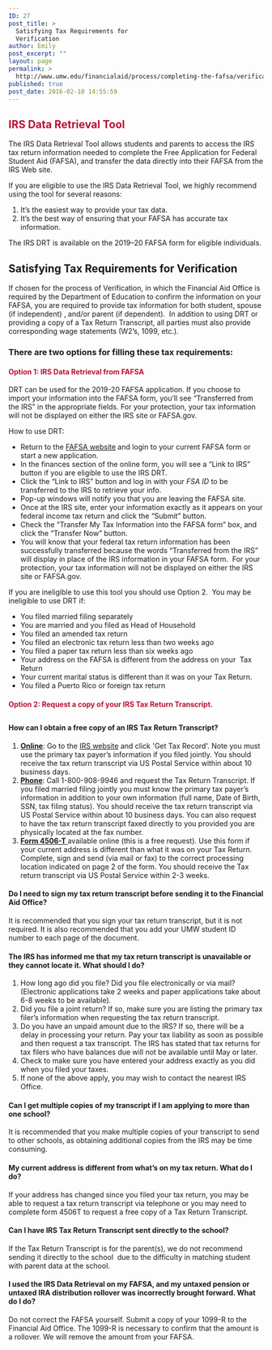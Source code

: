 ```yaml
---
ID: 27
post_title: >
  Satisfying Tax Requirements for
  Verification
author: Emily
post_excerpt: ""
layout: page
permalink: >
  http://www.umw.edu/financialaid/process/completing-the-fafsa/verification/forms/requirements/
published: true
post_date: 2016-02-10 14:55:59
---
```

<h2><span style="color: #b81237"><strong>IRS Data Retrieval Tool</strong></span></h2>
<div id="content">

The IRS Data Retrieval Tool allows students and parents to access the IRS tax return information needed to complete the Free Application for Federal Student Aid (FAFSA), and transfer the data directly into their FAFSA from the IRS Web site.
<div id="content">

If you are eligible to use the IRS Data Retrieval Tool, we highly recommend using the tool for several reasons:
<ol>
 	<li>It’s the easiest way to provide your tax data.</li>
 	<li>It’s the best way of ensuring that your FAFSA has accurate tax information.</li>
</ol>
</div>
</div>
The IRS DRT is available on the 2019–20 FAFSA form for eligible individuals.
<h2>Satisfying Tax Requirements for Verification</h2>
If chosen for the process of Verification, in which the Financial Aid Office is required by the Department of Education to confirm the information on your FAFSA, you are required to provide tax information for both student, spouse (if independent) , and/or parent (if dependent).  In addition to using DRT or providing a copy of a Tax Return Transcript, all parties must also provide corresponding wage statements (W2’s, 1099, etc.).
<h3>There are two options for filling these tax requirements:</h3>
<h4><span style="color: #b81237"><strong>Option 1: IRS Data Retrieval from FAFSA</strong></span></h4>
DRT can be used for the 2019-20 FAFSA application. If you choose to import your information into the FAFSA form, you’ll see “Transferred from the IRS” in the appropriate fields. For your protection, your tax information will not be displayed on either the IRS site or FAFSA.gov.

How to use DRT:
<ul>
 	<li>Return to the <a href="https://fafsa.ed.gov/">FAFSA website</a> and login to your current FAFSA form or start a new application.</li>
 	<li>In the finances section of the online form, you will see a “Link to IRS” button if you are eligible to use the IRS DRT.</li>
 	<li>Click the “Link to IRS” button and log in with your <em>FSA ID</em> to be transferred to the IRS to retrieve your info.</li>
 	<li>Pop-up windows will notify you that you are leaving the FAFSA site.</li>
 	<li>Once at the IRS site, enter your information exactly as it appears on your federal income tax return and click the “Submit” button.</li>
 	<li>Check the “Transfer My Tax Information into the FAFSA form” box, and click the “Transfer Now” button.</li>
 	<li>You will know that your federal tax return information has been successfully transferred because the words “Transferred from the IRS” will display in place of the IRS information in your FAFSA form.  For your protection, your tax information will not be displayed on either the IRS site or FAFSA.gov.</li>
</ul>
If you are ineligible to use this tool you should use Option 2.  You may be ineligible to use DRT if:
<ul>
 	<li>You filed married filing separately</li>
 	<li>You are married and you filed as Head of Household</li>
 	<li>You filed an amended tax return</li>
 	<li>You filed an electronic tax return less than two weeks ago</li>
 	<li>You filed a paper tax return less than six weeks ago</li>
 	<li>Your address on the FAFSA is different from the address on your  Tax Return</li>
 	<li>Your current marital status is different than it was on your Tax Return.</li>
 	<li>You filed a Puerto Rico or foreign tax return</li>
</ul>
<h4><span style="color: #b81237"><strong>Option 2: Request a copy of your IRS Tax Return Transcript.</strong></span></h4>
<h2></h2>
<h4>How can I obtain a free copy of an IRS Tax Return Transcript?</h4>
<ol>
 	<li><strong><u>Online</u></strong>: Go to the <a href="http://www.irs.gov">IRS website</a> and click 'Get Tax Record'. Note you must use the primary tax payer’s information if you filed jointly. You should receive the tax return transcript via US Postal Service within about 10 business days.</li>
 	<li><strong><u>Phone</u></strong>: Call 1-800-908-9946 and request the Tax Return Transcript. If you filed married filing jointly you must know the primary tax payer’s information in addition to your own information (full name, Date of Birth, SSN, tax filing status). You should receive the tax return transcript via US Postal Service within about 10 business days. You can also request to have the tax return transcript faxed directly to you provided you are physically located at the fax number.</li>
 	<li><strong><u><a href="http://www.irs.gov">Form 4506-T</a> </u></strong>available online (this is a free request). Use this form if your current address is different than what it was on your Tax Return. Complete, sign and send (via mail or fax) to the correct processing location indicated on page 2 of the form. You should receive the Tax return transcript via US Postal Service within 2-3 weeks.</li>
</ol>
<h4>Do I need to sign my tax return transcript before sending it to the Financial Aid Office?</h4>
It is recommended that you sign your tax return transcript, but it is not required. It is also recommended that you add your UMW student ID number to each page of the document.
<h4>The IRS has informed me that my tax return transcript is unavailable or they cannot locate it. What should I do?</h4>
<ol>
 	<li>How long ago did you file? Did you file electronically or via mail? (Electronic applications take 2 weeks and paper applications take about 6-8 weeks to be available).</li>
 	<li>Did you file a joint return? If so, make sure you are listing the primary tax filer’s information when requesting the tax return transcript.</li>
 	<li>Do you have an unpaid amount due to the IRS? If so, there will be a delay in processing your return. Pay your tax liability as soon as possible and then request a tax transcript. The IRS has stated that tax returns for tax filers who have balances due will not be available until May or later.</li>
 	<li>Check to make sure you have entered your address exactly as you did when you filed your taxes.</li>
 	<li>If none of the above apply, you may wish to contact the nearest IRS Office.</li>
</ol>
<h4>Can I get multiple copies of my transcript if I am applying to more than one school?</h4>
It is recommended that you make multiple copies of your transcript to send to other schools, as obtaining additional copies from the IRS may be time consuming.
<h4>My current address is different from what’s on my tax return. What do I do?</h4>
If your address has changed since you filed your tax return, you may be able to request a tax return transcript via telephone or you may need to complete form 4506T to request a free copy of a Tax Return Transcript.
<h4>Can I have IRS Tax Return Transcript sent directly to the school?</h4>
If the Tax Return Transcript is for the parent(s), we do not recommend sending it directly to the school  due to the difficulty in matching student with parent data at the school.
<h4>I used the IRS Data Retrieval on my FAFSA, and my untaxed pension or untaxed IRA distribution rollover was incorrectly brought forward. What do I do?</h4>
Do not correct the FAFSA yourself. Submit a copy of your 1099-R to the Financial Aid Office. The 1099-R is necessary to confirm that the amount is a rollover. We will remove the amount from your FAFSA.